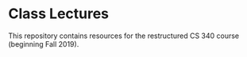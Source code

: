 # Class Lectures

This repository contains resources for the restructured CS 340 course (beginning Fall 2019).
